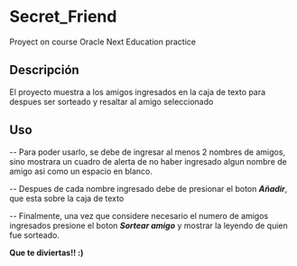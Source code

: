 # Secret_Friend
Proyect on course Oracle Next Education practice

## Descripción
El proyecto muestra a los amigos ingresados en la caja de texto para despues ser sorteado y resaltar al amigo seleccionado  

## Uso
-- Para poder usarlo, se debe de ingresar al menos 2 nombres de amigos, sino mostrara un cuadro de alerta de no haber ingresado algun nombre de amigo asi como un espacio en blanco.

-- Despues de cada nombre ingresado debe de presionar el boton **_Añadir_**, que esta sobre la caja de texto

-- Finalmente, una vez que considere necesario el numero de amigos ingresados presione el boton **_Sortear amigo_** y mostrar la leyendo de quien fue sorteado. 

 **Que te diviertas!! :)**
